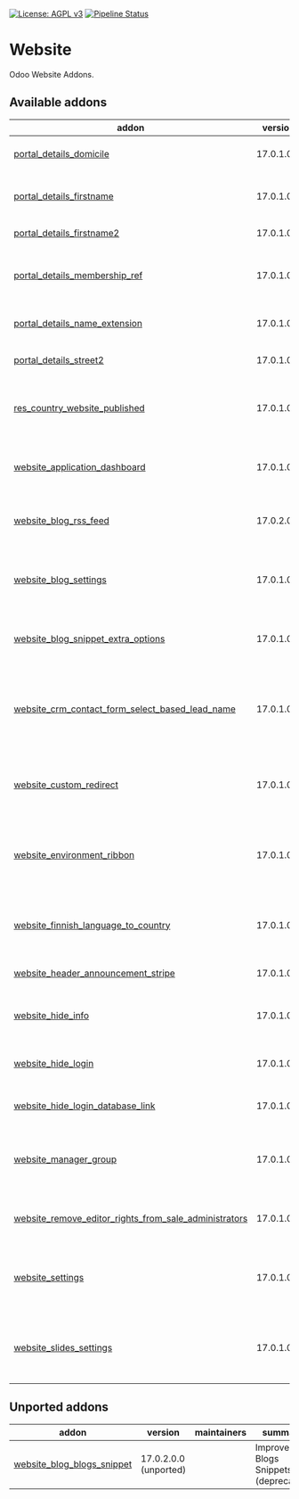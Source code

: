 [![License: AGPL v3](https://img.shields.io/badge/License-AGPL%20v3-blue.svg)](https://www.gnu.org/licenses/agpl-3.0)
[![Pipeline Status](https://gitlab.com/tawasta/odoo/website/badges/17.0-dev/pipeline.svg)](https://gitlab.com/tawasta/odoo/website/-/pipelines/)

Website
=======
Odoo Website Addons.

[//]: # (addons)

Available addons
----------------
addon | version | maintainers | summary
--- | --- | --- | ---
[portal_details_domicile](portal_details_domicile/) | 17.0.1.0.0 |  | Portal details - Edit domicile information
[portal_details_firstname](portal_details_firstname/) | 17.0.1.0.0 |  | Portal details replace name with first name and last name
[portal_details_firstname2](portal_details_firstname2/) | 17.0.1.0.0 |  | Add firstname 2 to portal details
[portal_details_membership_ref](portal_details_membership_ref/) | 17.0.1.0.0 |  | Show Membership Reference (partner.ref) in portal details.
[portal_details_name_extension](portal_details_name_extension/) | 17.0.1.0.2 |  | Show name_extension in /my/account
[portal_details_street2](portal_details_street2/) | 17.0.1.0.0 |  | Portal details add optional field street 2
[res_country_website_published](res_country_website_published/) | 17.0.1.0.0 |  | Manually choose countries that will be shown on Website
[website_application_dashboard](website_application_dashboard/) | 17.0.1.0.0 |  | Application dashboard for redirecting users to applications
[website_blog_rss_feed](website_blog_rss_feed/) | 17.0.2.0.0 |  | Ability to create custom RSS Feeds with multiple blogs.
[website_blog_settings](website_blog_settings/) | 17.0.1.0 |  | Customization settings under website frontend customize menu
[website_blog_snippet_extra_options](website_blog_snippet_extra_options/) | 17.0.1.0.0 |  | Additional configurations for the core snippet
[website_crm_contact_form_select_based_lead_name](website_crm_contact_form_select_based_lead_name/) | 17.0.1.0.0 |  | Allows configuring web leads' subject to be based on a selection list instead of freetext
[website_custom_redirect](website_custom_redirect/) | 17.0.1.0.0 |  | Allows customizing where to redirect website users
[website_environment_ribbon](website_environment_ribbon/) | 17.0.1.0.0 |  | Show environment ribbon on website also. Only shows text 'TEST' on website side.
[website_finnish_language_to_country](website_finnish_language_to_country/) | 17.0.1.0.0 |  | Country is Finland if Website Language is Finnish
[website_header_announcement_stripe](website_header_announcement_stripe/) | 17.0.1.0.1 |  | Announcement Stripe to Website header
[website_hide_info](website_hide_info/) | 17.0.1.0 |  | Hides Odoo System Information on at /website/info
[website_hide_login](website_hide_login/) | 17.0.1.0.0 |  | Hide Odoo native login, but show oAuth-logins
[website_hide_login_database_link](website_hide_login_database_link/) | 17.0.1.0.0 |  | Hides Database link on the login screen
[website_manager_group](website_manager_group/) | 17.0.1.0 |  | new Website Permission Group to limit access for designers & editors
[website_remove_editor_rights_from_sale_administrators](website_remove_editor_rights_from_sale_administrators/) | 17.0.1.0.0 |  | Remove the automatically granted editor access
[website_settings](website_settings/) | 17.0.1.0 |  | Website toggleable settings under customize menu and other setting options
[website_slides_settings](website_slides_settings/) | 17.0.1.0.2 |  | Website Slides toggleable settings under website customize menu


Unported addons
---------------
addon | version | maintainers | summary
--- | --- | --- | ---
[website_blog_blogs_snippet](website_blog_blogs_snippet/) | 17.0.2.0.0 (unported) |  | Improved Blogs Snippets (deprecated)

[//]: # (end addons)
